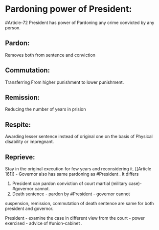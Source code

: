 # Pardoning power of President:
#Article-72 President has power of Pardoning any crime convicted by any person.

## Pardon:
Removes both from sentence and conviction
## Commutation:
Transferring From higher punishment to lower punishment.
## Remission:
Reducing the number of years in prision
## Respite:
Awarding lesser sentence instead of original one on the basis of Physical disability or impregnant.
## Reprieve:
Stay in the original execution for few years and reconsidering it.
[[Article 161]] - Governor also has same pardoning as #President . It differs

1. President can pardon conviction of court martial (military case)- #governor cannot.
2. Death sentence - pardon by #President - governor cannot

suspension, remission, commutation of death sentence are same for both president and governor.

President - examine the case in different view from the court - power exercised - advice of #union-cabinet . 



